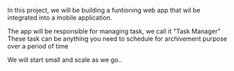 In this project, we will be building a funtioning web app that wil be integrated into a mobile application.

The app will be responsible for managing task, we call it "Task Manager"
These task can be anything you need to schedule for archivement purpose over a period of time

We will start small and scale as we go..
